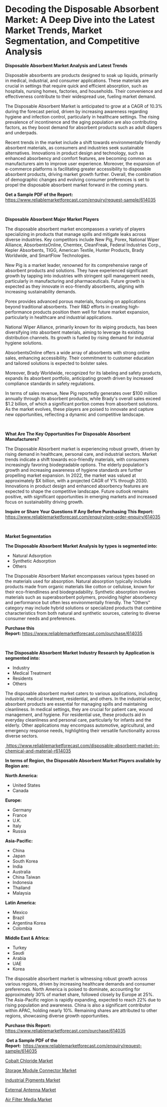 <p><h1>Decoding the Disposable Absorbent Market: A Deep Dive into the Latest Market Trends, Market Segmentation, and Competitive Analysis</h1></p><p><strong>Disposable Absorbent Market Analysis and Latest Trends</strong></p>
<p><p>Disposable absorbents are products designed to soak up liquids, primarily in medical, industrial, and consumer applications. These materials are crucial in settings that require quick and efficient absorption, such as hospitals, nursing homes, factories, and households. Their convenience and effectiveness contribute to their widespread use, fueling market demand.</p><p>The Disposable Absorbent Market is anticipated to grow at a CAGR of 10.3% during the forecast period, driven by increasing awareness regarding hygiene and infection control, particularly in healthcare settings. The rising prevalence of incontinence and the aging population are also contributing factors, as they boost demand for absorbent products such as adult diapers and underpads.</p><p>Recent trends in the market include a shift towards environmentally friendly absorbent materials, as consumers and industries seek sustainable alternatives. Innovations in product design and technology, such as enhanced absorbency and comfort features, are becoming common as manufacturers aim to improve user experience. Moreover, the expansion of e-commerce platforms is facilitating greater accessibility to disposable absorbent products, driving market growth further. Overall, the combination of demographic changes and evolving consumer preferences is set to propel the disposable absorbent market forward in the coming years.</p></p>
<p><strong>Get a Sample PDF of the Report:&nbsp;</strong> <a href="https://www.reliablemarketforecast.com/enquiry/request-sample/614035?utm_campaign=1129&utm_medium=2&utm_source=Github&utm_content=ia&utm_term=11122024&utm_id=disposable-absorbent">https://www.reliablemarketforecast.com/enquiry/request-sample/614035</a></p>
<p>&nbsp;</p>
<p><strong>Disposable Absorbent Major Market Players</strong></p>
<p><p>The disposable absorbent market encompasses a variety of players specializing in products that manage spills and mitigate leaks across diverse industries. Key competitors include New Pig, Porex, National Wiper Alliance, AbsorbentsOnline, Chemtex, CleanFreak, Federal Industries Corp., Kepler Absorbents, TIGG, American Textile, Hunter Products, Brady Worldwide, and SmartFlow Technologies.</p><p>New Pig is a market leader, renowned for its comprehensive range of absorbent products and solutions. They have experienced significant growth by tapping into industries with stringent spill management needs, particularly in manufacturing and pharmaceuticals. Future growth is expected as they innovate in eco-friendly absorbents, aligning with increasing sustainability demands.</p><p>Porex provides advanced porous materials, focusing on applications beyond traditional absorbents. Their R&D efforts in creating high-performance products position them well for future market expansion, particularly in healthcare and industrial applications.</p><p>National Wiper Alliance, primarily known for its wiping products, has been diversifying into absorbent materials, aiming to leverage its existing distribution channels. Its growth is fueled by rising demand for industrial hygiene solutions.</p><p>AbsorbentsOnline offers a wide array of absorbents with strong online sales, enhancing accessibility. Their commitment to customer education and tailored solutions is expected to bolster sales.</p><p>Moreover, Brady Worldwide, recognized for its labeling and safety products, expands its absorbent portfolio, anticipating growth driven by increased compliance standards in safety regulations.</p><p>In terms of sales revenue, New Pig reportedly generates over $100 million annually through its absorbent products, while Brady's overall sales exceed $1.2 billion, of which a significant portion comes from absorbent solutions. As the market evolves, these players are poised to innovate and capture new opportunities, reflecting a dynamic and competitive landscape.</p></p>
<p>&nbsp;</p>
<p><strong>What Are The Key Opportunities For Disposable Absorbent Manufacturers?</strong></p>
<p><p>The Disposable Absorbent market is experiencing robust growth, driven by rising demand in healthcare, personal care, and industrial sectors. Market trends indicate a shift towards eco-friendly materials, with consumers increasingly favoring biodegradable options. The elderly population's growth and increasing awareness of hygiene standards are further propelling market expansion. In 2022, the market was valued at approximately $X billion, with a projected CAGR of Y% through 2030. Innovations in product design and enhanced absorbency features are expected to shape the competitive landscape. Future outlook remains positive, with significant opportunities in emerging markets and increased focus on sustainability driving growth.</p></p>
<p><strong>Inquire or Share Your Questions If Any Before Purchasing This Report:</strong> <a href="https://www.reliablemarketforecast.com/enquiry/pre-order-enquiry/614035?utm_campaign=1129&utm_medium=2&utm_source=Github&utm_content=ia&utm_term=11122024&utm_id=disposable-absorbent">https://www.reliablemarketforecast.com/enquiry/pre-order-enquiry/614035</a></p>
<p>&nbsp;</p>
<p><strong>Market Segmentation</strong></p>
<p><strong>The Disposable Absorbent Market Analysis by types is segmented into:</strong></p>
<p><ul><li>Natural Adsorption</li><li>Synthetic Adsorption</li><li>Others</li></ul></p>
<p><p>The Disposable Absorbent Market encompasses various types based on the materials used for absorption. Natural absorption typically includes products made from organic materials like cotton or cellulose, known for their eco-friendliness and biodegradability. Synthetic absorption involves materials such as superabsorbent polymers, providing higher absorbency and performance but often less environmentally friendly. The "Others" category may include hybrid solutions or specialized products that combine characteristics from both natural and synthetic sources, catering to diverse consumer needs and preferences.</p></p>
<p><strong>Purchase this Report:&nbsp;</strong><a href="https://www.reliablemarketforecast.com/purchase/614035?utm_campaign=1129&utm_medium=2&utm_source=Github&utm_content=ia&utm_term=11122024&utm_id=disposable-absorbent">https://www.reliablemarketforecast.com/purchase/614035</a></p>
<p>&nbsp;</p>
<p><strong>The Disposable Absorbent Market Industry Research by Application is segmented into:</strong></p>
<p><ul><li>Industry</li><li>Medical Treatment</li><li>Residents</li><li>Others</li></ul></p>
<p><p>The disposable absorbent market caters to various applications, including industrial, medical treatment, residential, and others. In the industrial sector, absorbent products are essential for managing spills and maintaining cleanliness. In medical settings, they are crucial for patient care, wound management, and hygiene. For residential use, these products aid in everyday cleanliness and personal care, particularly for infants and the elderly. Other applications may encompass automotive, agricultural, and emergency response needs, highlighting their versatile functionality across diverse sectors.</p></p>
<p><a href="https://www.reliablemarketforecast.com/disposable-absorbent-market-in-chemical-and-material-r614035?utm_campaign=1129&utm_medium=2&utm_source=Github&utm_content=ia&utm_term=11122024&utm_id=disposable-absorbent">&nbsp;https://www.reliablemarketforecast.com/disposable-absorbent-market-in-chemical-and-material-r614035</a></p>
<p><strong>In terms of Region, the Disposable Absorbent Market Players available by Region are:</strong></p>
<p>
    <p> <strong> North America: </strong>
        <ul>
            <li>United States</li>
            <li>Canada</li>
        </ul>
        </p> 
    <p> <strong> Europe: </strong>
        <ul>
            <li>Germany</li>
            <li>France</li>
            <li>U.K.</li>
            <li>Italy</li>
            <li>Russia</li>
        </ul>
        </p> 
    <p> <strong> Asia-Pacific: </strong>
        <ul>
            <li>China</li>
            <li>Japan</li>
            <li>South Korea</li>
            <li>India</li>
            <li>Australia</li>
            <li>China Taiwan</li>
            <li>Indonesia</li>
            <li>Thailand</li>
            <li>Malaysia</li>
        </ul>
        </p> 
    <p> <strong> Latin America: </strong>
        <ul>
            <li>Mexico</li>
            <li>Brazil</li>
            <li>Argentina Korea</li>
            <li>Colombia</li>
        </ul>
        </p> 
    <p> <strong> Middle East & Africa: </strong>
        <ul>
            <li>Turkey</li>
            <li>Saudi</li>
            <li>Arabia</li>
            <li>UAE</li>
            <li>Korea</li>
        </ul>
    </p>
    </p>
<p><p>The disposable absorbent market is witnessing robust growth across various regions, driven by increasing healthcare demands and consumer preferences. North America is poised to dominate, accounting for approximately 30% of market share, followed closely by Europe at 25%. The Asia-Pacific region is rapidly expanding, expected to reach 22% due to rising population and awareness. China is also a significant contributor within APAC, holding nearly 10%. Remaining shares are attributed to other regions, showcasing diverse growth opportunities.</p></p>
<p><strong>Purchase this Report: </strong><a href="https://www.reliablemarketforecast.com/purchase/614035?utm_campaign=1129&utm_medium=2&utm_source=Github&utm_content=ia&utm_term=11122024&utm_id=disposable-absorbent">https://www.reliablemarketforecast.com/purchase/614035</a></p>
<p>&nbsp;<strong>Get a Sample PDF of the Report:&nbsp;&nbsp;</strong><a href="https://www.reliablemarketforecast.com/enquiry/request-sample/614035?utm_campaign=1129&utm_medium=2&utm_source=Github&utm_content=ia&utm_term=11122024&utm_id=disposable-absorbent">https://www.reliablemarketforecast.com/enquiry/request-sample/614035</a></p>
<p><strong></strong></p>
<p><p><a href="https://www.linkedin.com/pulse/comprehensive-analysis-cobalt-chloride-market-segments-pz6fe?utm_campaign=1129&utm_medium=2&utm_source=Github&utm_content=ia&utm_term=11122024&utm_id=disposable-absorbent">Cobalt Chloride Market</a></p><p><a href="https://github.com/GroverBarry/Market-Research-Report-List-7/blob/main/storage-module-connector-market.md?utm_campaign=1129&utm_medium=2&utm_source=Github&utm_content=ia&utm_term=11122024&utm_id=disposable-absorbent">Storage Module Connector Market</a></p><p><a href="https://www.linkedin.com/pulse/revenue-forecast-industrial-pigments-industry-113-cagr-sbhke?utm_campaign=1129&utm_medium=2&utm_source=Github&utm_content=ia&utm_term=11122024&utm_id=disposable-absorbent">Industrial Pigments Market</a></p><p><a href="https://github.com/cervetatum8110/Market-Research-Report-List-1/blob/main/external-antenna-market.md?utm_campaign=1129&utm_medium=2&utm_source=Github&utm_content=ia&utm_term=11122024&utm_id=disposable-absorbent">External Antenna Market</a></p><p><a href="https://www.linkedin.com/pulse/projected-cagr-98-air-filter-media-market-analysis-report-piyme?utm_campaign=1129&utm_medium=2&utm_source=Github&utm_content=ia&utm_term=11122024&utm_id=disposable-absorbent">Air Filter Media Market</a></p></p>